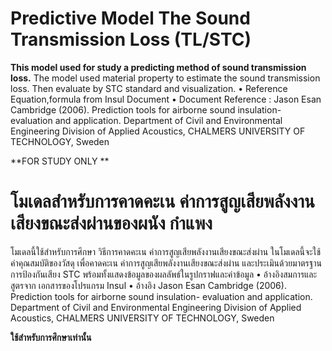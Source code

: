 # Predictive Model The Sound Transmission Loss (TL/STC) # 

**This model used for study a predicting method of sound transmission loss.**
The model used material property to estimate the sound transmission loss.
Then evaluate by STC standard and visualization. 
• Reference Equation,formula from Insul Document 
• Document Reference : 
Jason Esan Cambridge (2006). Prediction tools for airborne sound insulation- evaluation and application. Department of Civil and Environmental Engineering Division of Applied Acoustics, CHALMERS UNIVERSITY OF TECHNOLOGY, Sweden

**FOR STUDY ONLY **

#  โมเดลสำหรับการคาดคะเน ค่าการสูญเสียพลังงานเสียงขณะส่งผ่านของผนัง กำแพง # 
โมเดลนี้ใช้สำหรับการศึกษา วิธีการคาดคะเน ค่าการสูญเสียพลังงานเสียงขณะส่งผ่าน
ในโมเดลนี้จะใช้ ค่าคุณสมบัติของวัสดุ เพื่อคาดคะเน ค่าการสูญเสียพลังงานเสียงขณะส่งผ่าน
และประเมินด้วยมาตรฐานการป้องกันเสียง STC พร้อมทั้งแสดงข้อมูลของผลลัพธ์ในรูปกราฟและค่าข้อมูล 
• อ้างอิงสมการและสูตรจาก เอกสารของโปรแกรม Insul
• อ้างอิง
Jason Esan Cambridge (2006). Prediction tools for airborne sound insulation- evaluation and application. Department of Civil and Environmental Engineering Division of Applied Acoustics, CHALMERS UNIVERSITY OF TECHNOLOGY, Sweden

**ใช้สำหรับการศึกษาเท่านั้น**
